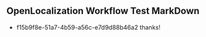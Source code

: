 ## OpenLocalization Workflow Test MarkDown
* f15b9f8e-51a7-4b59-a56c-e7d9d88b46a2 thanks!

<!--HONumber=Aug16_HO3-->


